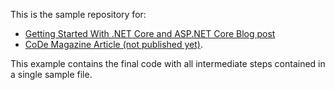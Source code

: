 
This is the sample repository  for:

* [Getting Started With .NET Core and ASP.NET Core Blog post ](https://weblog.west-wind.com/posts/2016/Jun/29/First-Steps-Exploring-NET-Core-and-ASPNET-Core)
* [CoDe Magazine Article (not published yet)]().


This example contains the final code with all intermediate steps contained in a single sample file.
